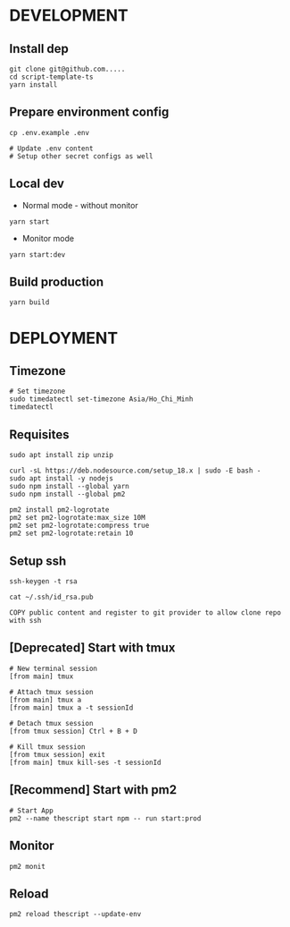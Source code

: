 # DEVELOPMENT

## Install dep

```
git clone git@github.com.....
cd script-template-ts
yarn install
```

## Prepare environment config

```
cp .env.example .env

# Update .env content
# Setup other secret configs as well
```

## Local dev

- Normal mode - without monitor

```
yarn start
```

- Monitor mode

```
yarn start:dev
```

## Build production

```
yarn build
```

# DEPLOYMENT

## Timezone

```
# Set timezone
sudo timedatectl set-timezone Asia/Ho_Chi_Minh
timedatectl
```

## Requisites

```
sudo apt install zip unzip

curl -sL https://deb.nodesource.com/setup_18.x | sudo -E bash -
sudo apt install -y nodejs
sudo npm install --global yarn
sudo npm install --global pm2

pm2 install pm2-logrotate
pm2 set pm2-logrotate:max_size 10M
pm2 set pm2-logrotate:compress true
pm2 set pm2-logrotate:retain 10
```

## Setup ssh

```
ssh-keygen -t rsa

cat ~/.ssh/id_rsa.pub

COPY public content and register to git provider to allow clone repo with ssh
```

## [Deprecated] Start with tmux

```
# New terminal session
[from main] tmux

# Attach tmux session
[from main] tmux a
[from main] tmux a -t sessionId

# Detach tmux session
[from tmux session] Ctrl + B + D

# Kill tmux session
[from tmux session] exit
[from main] tmux kill-ses -t sessionId
```

## [Recommend] Start with pm2

```
# Start App
pm2 --name thescript start npm -- run start:prod
```

## Monitor

```
pm2 monit
```

## Reload

```
pm2 reload thescript --update-env
```
